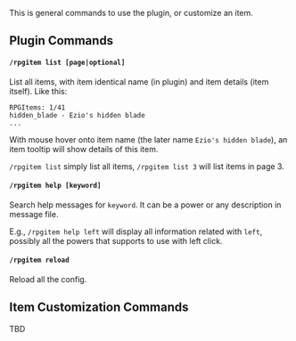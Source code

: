 This is general commands to use the plugin, or customize an item.

## Plugin Commands

#### `/rpgitem list [page|optional]`

List all items, with item identical name (in plugin) and item details (item itself). Like this:

```
RPGItems: 1/41
hidden_blade - Ezio's hidden blade
...
```

With mouse hover onto item name (the later name `Ezio's hidden blade`), an item tooltip will show details of this item.

`/rpgitem list` simply list all items, `/rpgitem list 3` will list items in page 3.

#### `/rpgitem help [keyword]`

Search help messages for `keyword`. It can be a power or any description in message file.

E.g., `/rpgitem help left` will display all information related with `left`, possibly all the powers that supports to use with left click.

#### `/rpgitem reload`

Reload all the config.

## Item Customization Commands

TBD